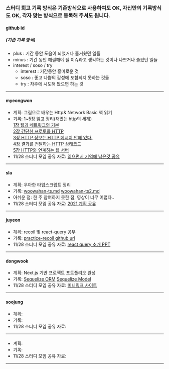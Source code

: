 ### 스터디 회고 기록 방식은 기존방식으로 사용하여도 OK, 자신만의 기록방식도 OK, 각자 맞는 방식으로 등록해 주셔도 됩니다.

#### github id
##### (기존 기록 방식)
- plus : 기간 동안 도움이 되었거나 즐거웠던 일들  
- minus : 기간 동안 해결해야 될 이슈라고 생각하는 것이나 나쁘거나 슬펐던 일들  
- interest / soso / try  
  - interest : 기간동안 흥미로운 것
  - soso : 좋고 나쁨의 감성에 포함되지 못하는 것들
  - try : 차주에 시도해 봤으면 하는 것
---

#### myeongwon

- 계획: 그림으로 배우는 Http& Network Basic 책 읽기
- 기록: 1~5장 읽고 정리(재밌는 http의 세계)  
[1장 웹과 네트워크의 기본](https://www.notion.so/1-183563b078034b76a69d1ff6c0a4b77b)  
[2장 간단한 프로토콜 HTTP](https://www.notion.so/2-HTTP-81606529c29f4db4af00054a2aba12fd)  
[3장  HTTP 정보는 HTTP 메시지 안에 있다.](https://www.notion.so/3-HTTP-HTTP-7a6abf882e55422b92605d80128c9d0f)  
[4장 결과를 전달하는 HTTP 상태코드](https://www.notion.so/4-HTTP-ba7e345662d64d77b99dccd4835fefa2)  
[5장 HTTP와 연계하는 웹 서버](https://www.notion.so/5-HTTP-f4153447b38649da9f7ffe43c6561690)  
- 11/28 스터디 모임 공유 자료: [읽으면서 기억에 남은것 공유](https://www.notion.so/lighting1/763a106890064bcc94546b6dc27e41f1)  

---

#### sla

- 계획: 우아한 타입스크립트 정리
- 기록: [woowahan-ts.md](https://github.com/yami03/til/blob/master/typescript/woowahan-ts.md) [woowahan-ts2.md](https://github.com/yami03/til/blob/master/typescript/woowahan-ts2.md) 
- 아쉬운 점: 한 주 참여하지 못한 점, 영상이 너무 어렵다..  
- 11/28 스터디 모임 공유 자료: [2021 계획 공유](https://www.notion.so/slaplace/2021-1db039b355954a09a4c05f8234aad942)

---

#### juyeon

- 계획: recoil 및 react-query 공부
- 기록: [practice-recoil github url](https://github.com/jy7123943/practice-recoil)
- 11/28 스터디 모임 공유 자료: [react query 소개 PPT](https://docs.google.com/presentation/d/1Al5A6cSWcDsWp8HtS0aib3TgufuBOnz9lhXQwfJVIJ0/edit?usp=sharing)

---


#### dongwook

- 계획: Next.js 기반 프로젝트 포트폴리오 완성
- 기록: [Sequelize ORM](https://dwook.netlify.app/sequelize/001_sequelize/) [Sequelize Model](https://dwook.netlify.app/sequelize/002_sequelize_model/) 
- 11/28 스터디 모임 공유 자료: [미니링크 사이트](https://mini-link.site/)

---

#### soojung

- 계획: 
- 기록: 
- 11/28 스터디 모임 공유 자료: 

---

#### 

- 계획: 
- 기록: 
- 11/28 스터디 모임 공유 자료: 

---
